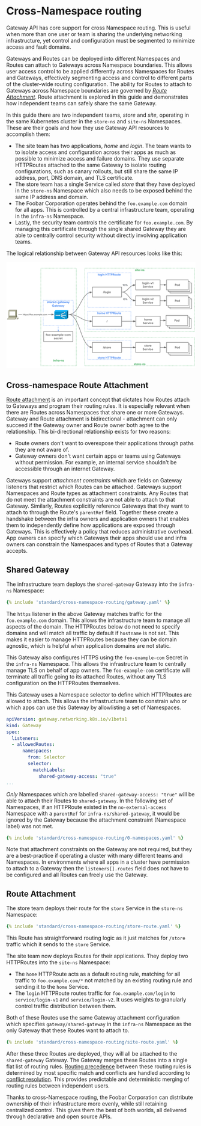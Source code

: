 # Cross-Namespace routing

Gateway API has core support for cross Namespace routing. This is useful
when more than one user or team is sharing the underlying networking
infrastructure, yet control and configuration must be segmented to minimize
access and fault domains.

Gateways and Routes can be deployed into different Namespaces and Routes  can
attach to Gateways across Namespace boundaries. This allows user access
control to be applied differently across Namespaces for Routes and Gateways,
effectively segmenting access and control to different parts of the
cluster-wide  routing configuration. The ability for Routes to attach to
Gateways across Namespace boundaries are governed by [_Route Attachment_](#cross-namespace-route-attachment). Route attachment is explored
in this guide and demonstrates how independent teams can safely share the same
Gateway.

In this guide there are two independent teams, _store_ and _site_, operating
in the same Kubernetes cluster in the `store-ns` and `site-ns` Namespaces. These
are their goals and how they use Gateway API resources to accomplish them:

- The site team has two applications, _home_ and _login_. The team wants to to
isolate access and  configuration across their apps as much as possible to
minimize access and failure domains. They use separate HTTPRoutes attached to
the same Gateway to isolate routing configurations, such as canary rollouts,
but still share the same IP address, port, DNS domain, and TLS certificate.
- The store team has a single Service called _store_ that they have deployed
in the `store-ns` Namespace which also needs to be exposed behind the same IP
address and domain.
- The Foobar Corporation operates behind the `foo.example.com` domain for all
apps. This is controlled by a central infrastructure team, operating in the
`infra-ns` Namespace.
- Lastly, the security team controls the certificate for `foo.example.com`.
By managing this certificate through the single shared Gateway they are able
to centrally control security without directly involving application teams.

The logical relationship between Gateway API resources looks like this:

![Cross-Namespace routing](../images/cross-namespace-routing.svg)

## Cross-namespace Route Attachment

[Route attachment][attachment] is an important concept that dictates how Routes
attach to Gateways and program their routing rules. It is especially relevant
when there are Routes across Namespaces that share one or more Gateways.
Gateway and Route attachment is bidirectional - attachment can only succeed if
the Gateway owner and Route owner both agree to the relationship. This
bi-directional relationship exists for two reasons:

- Route owners don't want to overexpose their applications through paths they
are not aware of.
- Gateway owners don't want certain apps or teams using Gateways without
permission. For example, an internal service shouldn't be accessible
through an internet Gateway.

Gateways support _attachment constraints_ which are fields on Gateway
listeners that restrict which Routes can be attached. Gateways support
Namespaces and Route types as attachment constraints. Any Routes that do not
meet the attachment constraints are not able to attach to that Gateway.
Similarly, Routes explicitly reference Gateways that they want to attach to
through the Route's `parentRef` field. Together these create a handshake
between the infra owners and application owners that enables them to
independently define how applications are exposed through Gateways. This is
effectively a policy that reduces administrative overhead. App owners can
specify which Gateways their apps should use and infra owners can constrain
the Namespaces and types of Routes that a Gateway accepts.


## Shared Gateway

The infrastructure team deploys the `shared-gateway` Gateway into the `infra-ns`
Namespace:

```yaml
{% include 'standard/cross-namespace-routing/gateway.yaml' %}
```

The `https` listener in the above Gateway matches traffic for the
`foo.example.com` domain. This allows the infrastructure team to manage all
aspects of the domain. The HTTPRoutes below do not need to specify domains
and will match all traffic by default if `hostname` is not set. This makes
it easier to manage HTTPRoutes because they can be domain agnostic, which is
helpful when application domains are not static.

This Gateway also configures HTTPS using the `foo-example-com` Secret
in the `infra-ns` Namespace. This allows the infrastructure team to centrally
manage TLS on behalf of app owners. The `foo-example-com` certificate will
terminate all traffic going to its attached Routes, without any TLS
configuration on the HTTPRoutes themselves.

This Gateway uses a Namespace selector to define which HTTPRoutes are allowed
to attach. This allows the infrastructure team to constrain who
or which apps can use this Gateway by allowlisting a set of Namespaces.


```yaml
apiVersion: gateway.networking.k8s.io/v1beta1
kind: Gateway
spec:
  listeners:
  - allowedRoutes:
      namespaces:
        from: Selector
        selector:
          matchLabels:
            shared-gateway-access: "true"
...
```

_Only_ Namespaces which are labelled `shared-gateway-access: "true"` will be
able to attach their Routes to `shared-gateway`. In the following set of
Namespaces, if an HTTPRoute existed in the `no-external-access` Namespace with
a `parentRef`  for `infra-ns/shared-gateway`, it would be ignored by the
Gateway because the  attachment constraint (Namespace label) was not met.

```yaml
{% include 'standard/cross-namespace-routing/0-namespaces.yaml' %}
```

Note that attachment constraints on the Gateway are not required, but they are
a best-practice if operating a cluster with many different teams and
Namespaces. In environments where all apps in a cluster have permission to
attach to a Gateway then the `listeners[].routes` field does not have to be
configured and all Routes can freely use the Gateway.


## Route Attachment

The store team deploys their route for the `store` Service in the `store-ns`
Namespace:

```yaml
{% include 'standard/cross-namespace-routing/store-route.yaml' %}
```

This Route has straightforward routing logic as it just matches for
`/store` traffic which it sends to the `store` Service.

The site team now deploys Routes for their applications. They deploy two
HTTPRoutes into the `site-ns` Namespace:

- The `home` HTTPRoute acts as a default routing rule, matching for all traffic
to `foo.example.com/*` not matched by an existing routing rule and sending it to
the `home` Service.
- The `login` HTTPRoute  routes traffic for `foo.example.com/login` to
`service/login-v1` and `service/login-v2`. It uses weights to granularly
control traffic distribution between them.

Both of these Routes use the same Gateway attachment configuration which
specifies `gateway/shared-gateway` in the `infra-ns` Namespace as the only
Gateway that these Routes want to attach to.

```yaml
{% include 'standard/cross-namespace-routing/site-route.yaml' %}
```

After these three Routes are deployed, they will all be attached to the
`shared-gateway` Gateway. The Gateway merges these Routes into a single flat
list of routing rules. [Routing precedence](../reference/spec.md#gateway.networking.k8s.io/v1.HTTPRouteRule)
between these routing rules is determined by most specific match and
conflicts are handled according to [conflict
resolution](api-design.md#conflicts). This provides predictable and
deterministic merging of routing rules between independent users.

Thanks to cross-Namespace routing, the Foobar Corporation can distribute
ownership of their infrastructure more evenly, while still retaining centralized
control. This gives them the best of both worlds, all delivered through
declarative and open source APIs.

[attachment]:../concepts/api-overview.md#attaching-routes-to-gateways
